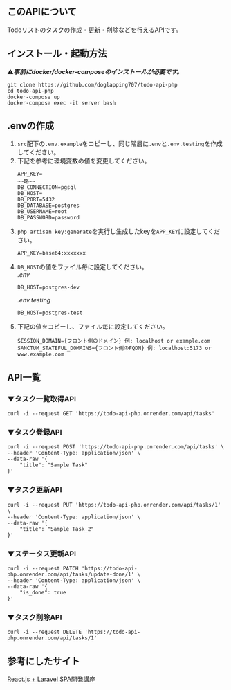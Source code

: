 ## このAPIについて
Todoリストのタスクの作成・更新・削除などを行えるAPIです。

## インストール・起動方法
⚠︎***事前にdocker/docker-composeのインストールが必要です。***
```
git clone https://github.com/doglapping707/todo-api-php
cd todo-api-php
docker-compose up
docker-compose exec -it server bash
```

## .envの作成
1. `src`配下の`.env.example`をコピーし、同じ階層に`.env`と`.env.testing`を作成してください。
2. 下記を参考に環境変数の値を変更してください。
    ```
    APP_KEY=
    ~~略~~
    DB_CONNECTION=pgsql
    DB_HOST=
    DB_PORT=5432
    DB_DATABASE=postgres
    DB_USERNAME=root
    DB_PASSWORD=password
    ```
3. ```php artisan key:generate```を実行し生成したkeyを`APP_KEY`に設定してください。
    ```
    APP_KEY=base64:xxxxxxx
    ```
4. `DB_HOST`の値をファイル毎に設定してください。  
   *.env*
   ```
   DB_HOST=postgres-dev
   ```
   *.env.testing*
   ```
   DB_HOST=postgres-test
   ```
5. 下記の値をコピーし、ファイル毎に設定してください。
   ```
   SESSION_DOMAIN={フロント側のドメイン} 例: localhost or example.com
   SANCTUM_STATEFUL_DOMAINS={フロント側のFQDN} 例: localhost:5173 or www.example.com
   ```

## API一覧
### ▼タスク一覧取得API
```
curl -i --request GET 'https://todo-api-php.onrender.com/api/tasks'
```

### ▼タスク登録API
```
curl -i --request POST 'https://todo-api-php.onrender.com/api/tasks' \
--header 'Content-Type: application/json' \
--data-raw '{
    "title": "Sample Task"
}'
```

### ▼タスク更新API
```
curl -i --request PUT 'https://todo-api-php.onrender.com/api/tasks/1' \
--header 'Content-Type: application/json' \
--data-raw '{
    "title": "Sample Task_2"
}'
```

### ▼ステータス更新API
```
curl -i --request PATCH 'https://todo-api-php.onrender.com/api/tasks/update-done/1' \
--header 'Content-Type: application/json' \
--data-raw '{
    "is_done": true
}'
```

### ▼タスク削除API
```
curl -i --request DELETE 'https://todo-api-php.onrender.com/api/tasks/1'
```

## 参考にしたサイト
[React.js + Laravel SPA開発講座](https://www.youtube.com/watch?v=hPjcbKtpTjY&list=PL3B2bjwrmhfQkcBEww0gN_kcRAHntAgxG&pp=iAQB)
